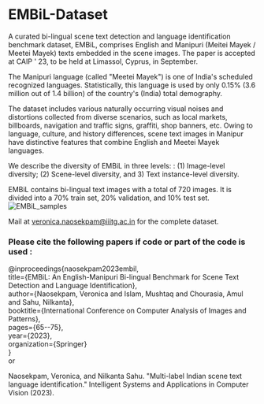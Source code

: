 # EMBiL-Dataset
A curated bi-lingual scene text detection and language identification benchmark dataset, EMBiL, comprises English and Manipuri (Meitei Mayek / Meetei Mayek) texts embedded in the scene images. The paper is accepted at CAIP ' 23, to be held at Limassol, Cyprus, in September.

The Manipuri language (called "Meetei Mayek") is one of India's scheduled recognized languages. Statistically, this language is used by only 0.15% (3.6 million out of 1.4 billion) of the country's (India) total demography. 

The dataset includes various naturally occurring visual noises and distortions collected from diverse scenarios, such as local markets, billboards, navigation and traffic signs, graffiti, shop banners, etc. Owing to language, culture,
and history differences, scene text images in Manipur have distinctive features that combine English and Meetei Mayek languages.

We describe the diversity of EMBiL in three levels: : (1) Image-level diversity;
(2) Scene-level diversity, and 3) Text instance-level diversity. 

EMBiL contains bi-lingual text images with a total of 720 images. It is divided into a 70% train set, 20% validation, and 10% test set.
![EMBiL_samples](https://github.com/Naosekpam/EMBiL-Dataset/assets/46924277/2ac2c5dc-c2b9-4f44-ba0e-c354e11e9e6b)

Mail at veronica.naosekpam@iiitg.ac.in for the complete dataset. 

### Please cite the following papers if code or part of the code is used :


@inproceedings{naosekpam2023embil, <br />
  title={EMBiL: An English-Manipuri Bi-lingual Benchmark for Scene Text Detection and Language Identification}, <br />
  author={Naosekpam, Veronica and Islam, Mushtaq and Chourasia, Amul and Sahu, Nilkanta}, <br />
  booktitle={International Conference on Computer Analysis of Images and Patterns}, <br />
  pages={65--75}, <br />
  year={2023}, <br />
  organization={Springer} <br />
}
<br />
or <br />

Naosekpam, Veronica, and Nilkanta Sahu. "Multi-label Indian scene text language identification." Intelligent Systems and Applications in Computer Vision (2023).
